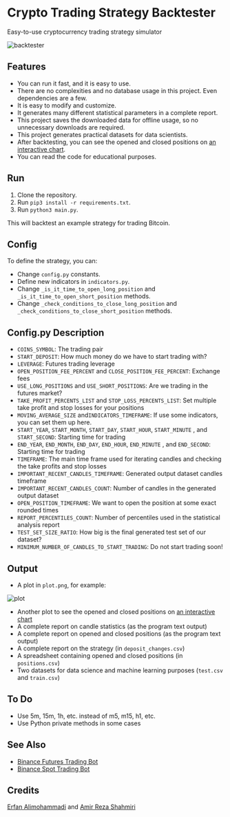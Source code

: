 # Crypto Trading Strategy Backtester

Easy-to-use cryptocurrency trading strategy simulator

![backtester](https://user-images.githubusercontent.com/7780269/183514626-158eec2e-137b-421d-9f82-8055c72c3b1c.png)

## Features

- You can run it fast, and it is easy to use.
- There are no complexities and no database usage in this project. Even dependencies are a few.
- It is easy to modify and customize.
- It generates many different statistical parameters in a complete report.
- This project saves the downloaded data for offline usage, so no unnecessary downloads are required.
- This project generates practical datasets for data scientists.
- After backtesting, you can see the opened and closed positions on [an interactive chart](https://github.com/matplotlib/mplfinance).
- You can read the code for educational purposes.

## Run

1. Clone the repository.
2. Run `pip3 install -r requirements.txt`.
3. Run `python3 main.py`.

This will backtest an example strategy for trading Bitcoin.

## Config

To define the strategy, you can:

- Change `config.py` constants.
- Define new indicators in `indicators.py`.
- Change `_is_it_time_to_open_long_position` and `_is_it_time_to_open_short_position` methods.
- Change `_check_conditions_to_close_long_position` and `_check_conditions_to_close_short_position` methods.

## Config.py Description

- `COINS_SYMBOL`: The trading pair
- `START_DEPOSIT`: How much money do we have to start trading with? 
- `LEVERAGE`: Futures trading leverage
- `OPEN_POSITION_FEE_PERCENT` and `CLOSE_POSITION_FEE_PERCENT`: Exchange fees
- `USE_LONG_POSITIONS` and `USE_SHORT_POSITIONS`: Are we trading in the futures market?
- `TAKE_PROFIT_PERCENTS_LIST` and `STOP_LOSS_PERCENTS_LIST`: Set multiple take profit and stop losses for your positions
- `MOVING_AVERAGE_SIZE` and`INDICATORS_TIMEFRAME`: If use some indicators, you can set them up here.
- `START_YEAR`, `START_MONTH`, `START_DAY`, `START_HOUR`, `START_MINUTE` , and `START_SECOND`: Starting time for trading
- `END_YEAR`, `END_MONTH`, `END_DAY`, `END_HOUR`, `END_MINUTE` , and `END_SECOND`: Starting time for trading
- `TIMEFRAME`: The main time frame used for iterating candles and checking the take profits and stop losses
- `IMPORTANT_RECENT_CANDLES_TIMEFRAME`: Generated output dataset candles timeframe
- `IMPORTANT_RECENT_CANDLES_COUNT`: Number of candles in the generated output dataset
- `OPEN_POSITION_TIMEFRAME`: We want to open the position at some exact rounded times
- `REPORT_PERCENTILES_COUNT`: Number of percentiles used in the statistical analysis report
- `TEST_SET_SIZE_RATIO`: How big is the final generated test set of our dataset?
- `MINIMUM_NUMBER_OF_CANDLES_TO_START_TRADING`: Do not start trading soon!

## Output

- A plot in `plot.png`, for example:

![plot](https://user-images.githubusercontent.com/7780269/183297991-5bfc0537-138d-4d8b-909c-f6272538ff59.png)
- Another plot to see the opened and closed positions on [an interactive chart](https://github.com/matplotlib/mplfinance)
- A complete report on candle statistics (as the program text output)
- A complete report on opened and closed positions (as the program text output)
- A complete report on the strategy (in `deposit_changes.csv`)
- A spreadsheet containing opened and closed positions (in `positions.csv`)
- Two datasets for data science and machine learning purposes (`test.csv` and `train.csv`)

## To Do

- Use 5m, 15m, 1h, etc. instead of m5, m15, h1, etc.
- Use Python private methods in some cases

## See Also

- [Binance Futures Trading Bot](https://github.com/erfaniaa/binance-futures-trading-bot)
- [Binance Spot Trading Bot](https://github.com/smzerehpoush/binance-spot-trading-bot)

## Credits

[Erfan Alimohammadi](https://github.com/Erfaniaa) and [Amir Reza Shahmiri](https://github.com/Amirrezashahmiri)
